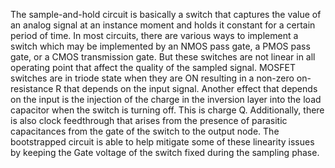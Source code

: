 The sample-and-hold circuit is basically a switch that captures the value of an analog signal at an instance moment and holds it constant for a certain period of time. In most circuits, there are various ways to implement a switch which may be implemented by an NMOS pass gate, a PMOS pass gate, or a CMOS transmission gate. But these switches are not linear in all operating point that affect the quality of the sampled signal. MOSFET switches are in triode state when they are ON resulting in a non-zero on-resistance R that depends on the input signal. Another effect that depends on the input is the injection of the charge in the inversion layer into the load capacitor when the switch is turning off. This is charge Q. Additionally, there is also clock feedthrough that arises from the presence of parasitic capacitances from the gate of the switch to the output node. The bootstrapped circuit is able to help mitigate some of these linearity issues by keeping the Gate voltage of the switch fixed during the sampling phase.
